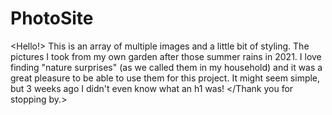 # PhotoSite
<Hello!>
This is an array of multiple images and a little bit of styling. The pictures I took from my own garden after those summer rains in 2021. I love finding "nature surprises" (as we called them in my household) and it was a great pleasure to be able to use them for this project. It might seem simple, but 3 weeks ago I didn't even know what an h1 was! 
</Thank you for stopping by.>
